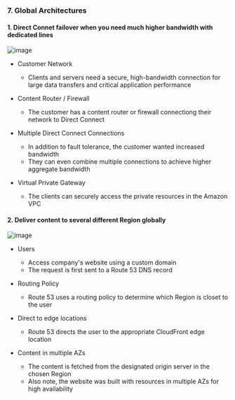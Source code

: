 ### 7. Global Architectures

#### 1. Direct Connet failover when you need much higher bandwidth with dedicated lines
![image](https://github.com/user-attachments/assets/b4969538-5c2c-4700-86c4-4662a91a8520)
- Customer Network
  - Clients and servers need a secure, high-bandwidth connection for large data transfers and critical application performance

- Content Router / Firewall
  - The customer has a content router or firewall connectiong their network to Direct Connect

- Multiple Direct Connect Connections
  - In addition to fault tolerance, the customer wanted increased bandwidth
  - They can even combine multiple connections to achieve higher aggregate bandwidth
 
- Virtual Private Gateway
  - The clients can securely access the private resources in the Amazon VPC
 
#### 2. Deliver content to several different Region globally
![image](https://github.com/user-attachments/assets/3795d188-aa3e-4225-9b68-4522dc001b18)
- Users
  - Access company's website using a custom domain
  - The request is first sent to a Route 53 DNS record
 
- Routing Policy
  - Route 53 uses a routing policy to determine which Region is closet to the user

- Direct to edge locations
  -  Route 53 directs the user to the appropriate CloudFront edge location
 
- Content in multiple AZs
  - The content is fetched from the designated origin server in the chosen Region
  - Also note, the website was built with resources in multiple AZs for high availability
